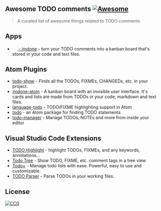 
## Awesome TODO comments [![Awesome](https://cdn.rawgit.com/sindresorhus/awesome/d7305f38d29fed78fa85652e3a63e154dd8e8829/media/badge.svg)](https://github.com/sindresorhus/awesome)

> A curated list of awesome things related to TODO comments

## Apps

- [<img src="https://imdone.io/logo/success.svg" width=16> - imdone](https://imdone.io) - turn your TODO comments into a kanban board that's stored in your code and text files.

## Atom Plugins

- [todo-show](https://atom.io/packages/todo-show) - Finds all the TODOs, FIXMEs, CHANGEDs, etc. in your project.
- [imdone-atom](https://atom.io/packages/imdone-atom) - A kanban board with an invisible user interface. It's cards and lists are made from TODOs in your code, markdown and text files.
- [language-todo](https://atom.io/packages/language-todo) - TODO/FIXME highlighting support in Atom
- [todo](https://atom.io/packages/todo) - an Atom package for finding TODO statements
- [todo-manager](https://atom.io/packages/todo-manager) - Manage TODOs, NOTEs and more from inside your editor

## Visual Studio Code Extensions

- [TODO Highlight](https://marketplace.visualstudio.com/items?itemName=wayou.vscode-todo-highlight) - highlight TODOs, FIXMEs, and any keywords, annotations...
- [Todo Tree](https://marketplace.visualstudio.com/items?itemName=Gruntfuggly.todo-tree) - Show TODO, FIXME, etc. comment tags in a tree view
- [Todo+](https://marketplace.visualstudio.com/items?itemName=fabiospampinato.vscode-todo-plus) - Manage todo lists with ease. Powerful, easy to use and customizable.
- [TODO Parser](https://marketplace.visualstudio.com/items?itemName=minhthai.vscode-todo-parser) - Parse TODOs in your working files.


## License

[![CC0](http://mirrors.creativecommons.org/presskit/buttons/88x31/svg/cc-zero.svg)](https://creativecommons.org/publicdomain/zero/1.0/)
